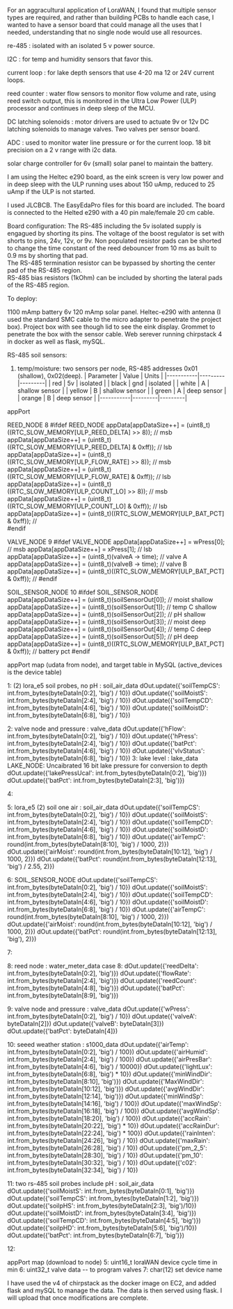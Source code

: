 For an aggracultural application of LoraWAN, I found that multiple sensor types are required, and rather than 
building PCBs to handle each case, I wanted to have a sensor board that could manage all the uses that I needed, 
understanding that no single node would use all resources.  

re-485 : isolated with an isolated 5 v power source.

I2C : for temp and  humidity sensors that favor this.

current loop : for lake depth sensors that use 4-20 ma 12 or 24V current loops.

reed counter : water flow sensors to monitor flow volume and rate, using reed switch output, this is monitored in the 
Ultra Low Power (ULP) processor and continues in deep sleep of the MCU.

DC latching solenoids : motor drivers are used to actuate 9v or 12v DC latching solenoids to manage valves.  Two valves per sensor board.  

ADC : used to monitor water line pressure or for the current loop.  18 bit precision on a 2 v range with i2c data. 

solar charge controller for 6v (small) solar panel to maintain the battery.

I am using the Heltec e290 board, as the eink screen is very low power and in deep sleep with the ULP
running uses about 150 uAmp, reduced to 25 uAmp if the ULP is not  started.

I used JLCBCB.  The EasyEdaPro files for this board are included.  The board is connected to the Helted e290 
with a 40 pin male/female 20 cm cable.  

Board configuration:
The RS-485 including the 5v isolated supply is engagued by shorting its pins.
The voltage of the boost regulator is set with shorts to pins, 24v, 12v, or 9v.
Non populated resistor pads can be shorted to change the time constant of the reed debouncer from 10 ms as built to 0.9 ms by shorting that pad.  
The RS-485 termination resistor can be bypassed by shorting the center pad of the RS-485 region.  
RS-485 bias resistors (1kOhm) can be included by shorting the lateral pads of the RS-485 region.  

To deploy:


1100 mAmp battery
6v 120 mAmp solar panel.
Heltec-e290 with antenna (I used the standard SMC cable to the micro adapter to penetrate the project box).
Project box with see though lid to see the eink display.
Grommet to penetrate the box with the sensor cable.
Web serever running chirpstack 4 in docker as well as flask, mySQL.

RS-485 soil sensors:
1.  temp/moisture:  two sensors per node, RS-485 addresses 0x01 (shallow), 0x02(deep).
| Parameter | Value   | Units   |
|-----------|---------|---------|
| red       | 5v     | isolated    |
| black     | gnd    | isolated  |
| white     | A      | shallow sensor |
| yellow    | B      | shallow sensor |
| green     | A      | deep sensor |
| orange    | B      | deep sensor |
|-----------|---------|---------|

appPort

REED_NODE    8
#ifdef REED_NODE
  appData[appDataSize++] = (uint8_t)((RTC_SLOW_MEMORY[ULP_REED_DELTA] >> 8));       //  msb
  appData[appDataSize++] = (uint8_t)((RTC_SLOW_MEMORY[ULP_REED_DELTA] & 0xff));    //  lsb
  appData[appDataSize++] = (uint8_t)((RTC_SLOW_MEMORY[ULP_FLOW_RATE] >> 8));       //  msb
  appData[appDataSize++] = (uint8_t)((RTC_SLOW_MEMORY[ULP_FLOW_RATE] & 0xff));    //  lsb
  appData[appDataSize++] = (uint8_t)((RTC_SLOW_MEMORY[ULP_COUNT_LO] >> 8));       //  msb
  appData[appDataSize++] = (uint8_t)((RTC_SLOW_MEMORY[ULP_COUNT_LO] & 0xff));    //  lsb
  appData[appDataSize++] = (uint8_t)((RTC_SLOW_MEMORY[ULP_BAT_PCT] & 0xff));  //  
  #endif
  
VALVE_NODE    9
#ifdef VALVE_NODE
  appData[appDataSize++] = wPress[0];       //  msb
  appData[appDataSize++] = xPress[1];    //  lsb
  appData[appDataSize++] = (uint8_t)(valveA -> time);       //  valve A
  appData[appDataSize++] = (uint8_t)(valveB -> time);       //  valve B 
  appData[appDataSize++] = (uint8_t)((RTC_SLOW_MEMORY[ULP_BAT_PCT] & 0xff));  //
  #endif

SOIL_SENSOR_NODE    10
#ifdef SOIL_SENSOR_NODE
  appData[appDataSize++] = (uint8_t)(soilSensorOut[0]);       //  moist shallow
  appData[appDataSize++] = (uint8_t)(soilSensorOut[1]);       //  temp C shallow
  appData[appDataSize++] = (uint8_t)(soilSensorOut[2]);    //  pH shallow
  appData[appDataSize++] = (uint8_t)(soilSensorOut[3]);       //  moist deep
  appData[appDataSize++] = (uint8_t)(soilSensorOut[4]);       //  temp C deep
  appData[appDataSize++] = (uint8_t)(soilSensorOut[5]);    //  pH deep
  appData[appDataSize++] = (uint8_t)((RTC_SLOW_MEMORY[ULP_BAT_PCT] & 0xff));  //  battery pct
  #endif

appPort map (udata from node), and target table in MySQL (active_devices is the device table)


1:  (2) lora_e5 soil probes, no pH   :  soil_air_data
            dOut.update({'soilTempCS': int.from_bytes(byteDataIn[0:2], 'big') / 10})
            dOut.update({'soilMoistS': int.from_bytes(byteDataIn[2:4], 'big') / 10})
            dOut.update({'soilTempCD': int.from_bytes(byteDataIn[4:6], 'big') / 10})
            dOut.update({'soilMoistD': int.from_bytes(byteDataIn[6:8], 'big') / 10})

2:  valve node and pressure  :  valve_data
            dOut.update({'hFlow': int.from_bytes(byteDataIn[0:2], 'big') / 10})
            dOut.update({'hPress': int.from_bytes(byteDataIn[2:4], 'big') / 10})
            dOut.update({'batPct': int.from_bytes(byteDataIn[4:6], 'big') / 10})
            dOut.update({'vlvStatus': int.from_bytes(byteDataIn[6:8], 'big') / 10})
3:  lake level  :  lake_data LAKE_NODE:  Uncaibrated 16 bit lake pressure for conversion to depth
            dOut.update({'lakePressUcal': int.from_bytes(byteDataIn[0:2], 'big')})
            dOut.update({'batPct': int.from_bytes(byteDataIn[2:3], 'big')})

4:

5:  lora_e5 (2) soil one air  :  soil_air_data
            dOut.update({'soilTempCS': int.from_bytes(byteDataIn[0:2], 'big') / 10})
            dOut.update({'soilMoistS': int.from_bytes(byteDataIn[2:4], 'big') / 10})
            dOut.update({'soilTempCD': int.from_bytes(byteDataIn[4:6], 'big') / 10})
            dOut.update({'soilMoistD': int.from_bytes(byteDataIn[6:8], 'big') / 10})
            dOut.update({'airTempC': round(int.from_bytes(byteDataIn[8:10], 'big') / 1000, 2)})
            dOut.update({'airMoist': round(int.from_bytes(byteDataIn[10:12], 'big') / 1000, 2)})
            dOut.update({'batPct': round(int.from_bytes(byteDataIn[12:13], 'big') / 2.55, 2)})

6:  SOIL_SENSOR_NODE
            dOut.update({'soilTempCS': int.from_bytes(byteDataIn[0:2], 'big') / 10})
            dOut.update({'soilMoistS': int.from_bytes(byteDataIn[2:4], 'big') / 10})
            dOut.update({'soilTempCD': int.from_bytes(byteDataIn[4:6], 'big') / 10})
            dOut.update({'soilMoistD': int.from_bytes(byteDataIn[6:8], 'big') / 10})
            dOut.update({'airTempC': round(int.from_bytes(byteDataIn[8:10], 'big') / 1000, 2)})
            dOut.update({'airMoist': round(int.from_bytes(byteDataIn[10:12], 'big') / 1000, 2)})
            dOut.update({'batPct': round(int.from_bytes(byteDataIn[12:13], 'big'), 2)})

7: 

8:  reed node  :  water_meter_data
        case 8:
            dOut.update({'reedDelta': int.from_bytes(byteDataIn[0:2], 'big')})
            dOut.update({'flowRate': int.from_bytes(byteDataIn[2:4], 'big')})
            dOut.update({'reedCount': int.from_bytes(byteDataIn[4:8], 'big')})
            dOut.update({'batPct': int.from_bytes(byteDataIn[8:9], 'big')})  

9:  valve node and pressure  :  valve_data
            dOut.update({'wPress': int.from_bytes(byteDataIn[0:2], 'big') / 10})
            dOut.update({'valveA': byteDataIn[2]})
            dOut.update({'valveB': byteDataIn[3]})
            dOut.update({'batPct': byteDataIn[4]})

10:  seeed weather station  :  s1000_data
            dOut.update({'airTemp': int.from_bytes(byteDataIn[0:2], 'big') / 100})
            dOut.update({'airHumid': int.from_bytes(byteDataIn[2:4], 'big') / 100})
            dOut.update({'airPresBar': int.from_bytes(byteDataIn[4:6], 'big') / 10000})
            dOut.update({'lightLux': int.from_bytes(byteDataIn[6:8], 'big') * 10})
            dOut.update({'minWindDir': int.from_bytes(byteDataIn[8:10], 'big')})
            dOut.update({'MaxWindDir': int.from_bytes(byteDataIn[10:12], 'big')})
            dOut.update({'avgWindDir': int.from_bytes(byteDataIn[12:14], 'big')})
            dOut.update({'minWindSp': int.from_bytes(byteDataIn[14:16], 'big') / 100})
            dOut.update({'maxWindSp': int.from_bytes(byteDataIn[16:18], 'big') / 100})
            dOut.update({'avgWindSp': int.from_bytes(byteDataIn[18:20], 'big') / 100})
            dOut.update({'accRain': int.from_bytes(byteDataIn[20:22], 'big') * 10})
            dOut.update({'accRainDur': int.from_bytes(byteDataIn[22:24], 'big') * 100})
            dOut.update({'rainInten': int.from_bytes(byteDataIn[24:26], 'big') / 10})
            dOut.update({'maxRain': int.from_bytes(byteDataIn[26:28], 'big') / 10})
            dOut.update({'pm_2_5': int.from_bytes(byteDataIn[28:30], 'big') / 10})
            dOut.update({'pm_10': int.from_bytes(byteDataIn[30:32], 'big') / 10})
            dOut.update({'c02': int.from_bytes(byteDataIn[32:34], 'big') / 10})

11:  two rs-485 soil probes include pH  :  soil_air_data
            dOut.update({'soilMoistS': int.from_bytes(byteDataIn[0:1], 'big')})
            dOut.update({'soilTempCS': int.from_bytes(byteDataIn[1:2], 'big')})
            dOut.update({'soilpHS': int.from_bytes(byteDataIn[2:3], 'big')/10})
            dOut.update({'soilMoistD': int.from_bytes(byteDataIn[3:4], 'big')})
            dOut.update({'soilTempCD': int.from_bytes(byteDataIn[4:5], 'big')})
            dOut.update({'soilpHD': int.from_bytes(byteDataIn[5:6], 'big')/10})
            dOut.update({'batPct': int.from_bytes(byteDataIn[6:7], 'big')})
            

12:  

            
appPort map (download to node)
5:  uint16_t loraWAN device cycle time in min
6:  uint32_t valve data -- to program valves 
7:  char(12) set device name

I have used the v4 of chirpstack as the docker image on EC2, and added flask and mySQL to manage the data.  The data is then served using flask.  I will upload that once modifications are complete.  
